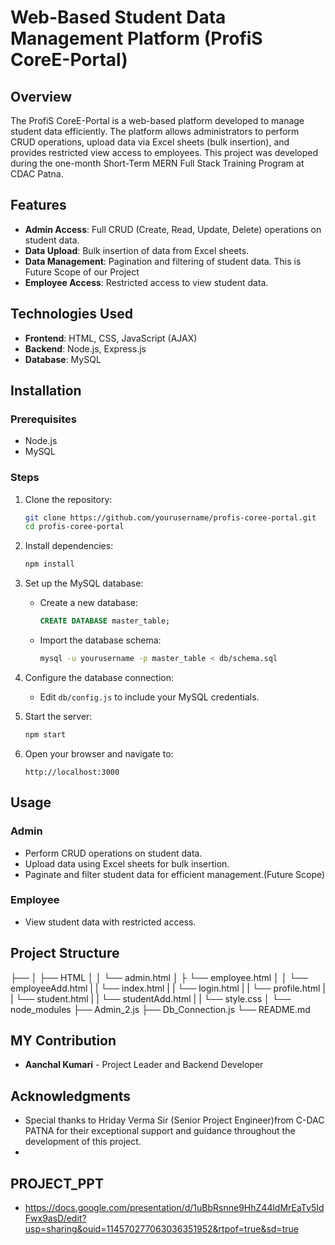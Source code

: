 # Web-Based Student Data Management Platform (ProfiS CoreE-Portal)

## Overview
The ProfiS CoreE-Portal is a web-based platform developed to manage student data efficiently. The platform allows administrators to perform CRUD operations, upload data via Excel sheets (bulk insertion),
and provides restricted view access to employees. This project was developed during the one-month Short-Term MERN Full Stack Training Program at CDAC Patna.

## Features
- **Admin Access**: Full CRUD (Create, Read, Update, Delete) operations on student data.
- **Data Upload**: Bulk insertion of data from Excel sheets.
- **Data Management**: Pagination and filtering of student data. This is Future Scope of our Project
- **Employee Access**: Restricted access to view student data.

## Technologies Used
- **Frontend**: HTML, CSS, JavaScript (AJAX)
- **Backend**: Node.js, Express.js
- **Database**: MySQL

## Installation

### Prerequisites
- Node.js
- MySQL

### Steps
1. Clone the repository:
    ```bash
    git clone https://github.com/yourusername/profis-coree-portal.git
    cd profis-coree-portal
    ```

2. Install dependencies:
    ```bash
    npm install
    ```

3. Set up the MySQL database:
    - Create a new database:
      ```sql
      CREATE DATABASE master_table;
      ```
    - Import the database schema:
      ```bash
      mysql -u yourusername -p master_table < db/schema.sql
      ```

4. Configure the database connection:
    - Edit `db/config.js` to include your MySQL credentials.

5. Start the server:
    ```bash
    npm start
    ```

6. Open your browser and navigate to:
    ```
    http://localhost:3000
    ```

## Usage
### Admin
- Perform CRUD operations on student data.
- Upload data using Excel sheets for bulk insertion.
- Paginate and filter student data for efficient management.(Future Scope)

### Employee
- View student data with restricted access.

## Project Structure

├── 
│ ├── HTML
│ │ └── admin.html
│ ├ └── employee.html
│ │ └── employeeAdd.html
| | └── index.html
| | └── login.html
| | └── profile.html
| | └── student.html
| | └── studentAdd.html
| | └── style.css
│ └── node_modules
├── Admin_2.js
├── Db_Connection.js
└── README.md


## MY Contribution
- **Aanchal Kumari** - Project Leader and Backend Developer

## Acknowledgments
- Special thanks to Hriday Verma Sir (Senior Project Engineer)from C-DAC PATNA for their exceptional support and guidance throughout the development of this project.
- 
## PROJECT_PPT
- https://docs.google.com/presentation/d/1uBbRsnne9HhZ44ldMrEaTv5IdFwx9asD/edit?usp=sharing&ouid=114570277063036351952&rtpof=true&sd=true
